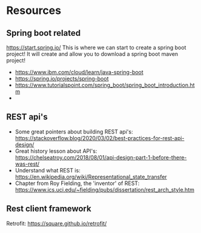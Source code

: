 # Resources

## Spring boot related

https://start.spring.io/
This is where we can start to create a spring boot project! It will create and allow you to download a spring boot maven
project! 

- https://www.ibm.com/cloud/learn/java-spring-boot
- https://spring.io/projects/spring-boot
- https://www.tutorialspoint.com/spring_boot/spring_boot_introduction.htm 
- 

## REST api's
- Some great pointers about building REST api's: https://stackoverflow.blog/2020/03/02/best-practices-for-rest-api-design/ 
- Great history lesson about API's: https://chelseatroy.com/2018/08/01/api-design-part-1-before-there-was-rest/
- Understand what REST is: https://en.wikipedia.org/wiki/Representational_state_transfer
- Chapter from Roy Fielding, the 'inventor' of REST: https://www.ics.uci.edu/~fielding/pubs/dissertation/rest_arch_style.htm 



## Rest client framework
Retrofit: https://square.github.io/retrofit/ 